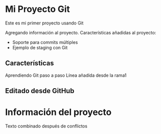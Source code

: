 # Mi Proyecto Git
Este es mi primer proyecto usando Git

Agregando información al proyecto.
Características añadidas al proyecto:
- Soporte para commits múltiples
- Ejemplo de staging con Git

## Características
Aprendiendo Git paso a paso
Línea añadida desde la rama1

## Editado desde GitHub

# Información del proyecto
Texto combinado después de conflictos

